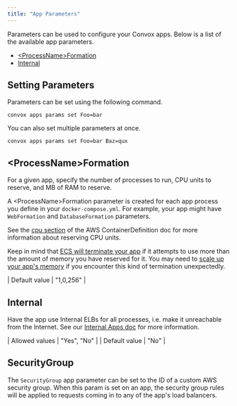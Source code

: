 ```yaml
---
title: "App Parameters"
---
```


Parameters can be used to configure your Convox apps. Below is a list of the available app parameters.

<ul>
  <li><a href="#ltprocessnamegtformation">&lt;ProcessName&gt;Formation</a></li>
  <li><a href="#internal">Internal</a></li>
</ul>

## Setting Parameters

Parameters can be set using the following command.

    convox apps params set Foo=bar

You can also set multiple parameters at once.

    convox apps params set Foo=bar Baz=qux

## &lt;ProcessName&gt;Formation

For a given app, specify the number of processes to run, CPU units to reserve, and MB of RAM to reserve.

A &lt;ProcessName&gt;Formation parameter is created for each app process you define in your `docker-compose.yml`. For example, your app might have `WebFormation` and `DatabaseFormation` parameters.

See the [cpu section](http://docs.aws.amazon.com/AmazonECS/latest/APIReference//API_ContainerDefinition.html#ECS-Type-ContainerDefinition-cpu) of the AWS ContainerDefinition doc for more information about reserving CPU units.

Keep in mind that [ECS will terminate your app](http://docs.aws.amazon.com/AWSCloudFormation/latest/UserGuide/aws-properties-ecs-taskdefinition-containerdefinitions.html#cfn-ecs-taskdefinition-containerdefinition-memory) if it attempts to use more than the amount of memory you have reserved for it. You may need to [scale up your app's memory](/docs/scaling#memory) if you encounter this kind of termination unexpectedly.

| Default value  | "1,0,256"        |

## Internal

Have the app use Internal ELBs for all processes, i.e. make it unreachable from the Internet. See our [Internal Apps doc](https://convox.com/docs/internal-apps) for more information.

| Allowed values | "Yes", "No" |
| Default value  | "No"        |

## SecurityGroup

The `SecurityGroup` app parameter can be set to the ID of a custom AWS security group. When this param is set on an app, the security group rules will be applied to requests coming in to any of the app's load balancers.
